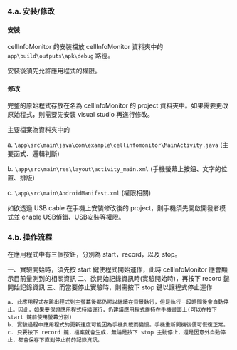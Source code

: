 ### 4.a. 安裝/修改
#### 安裝
cellInfoMonitor 的安裝檔放 cellInfoMonitor 資料夾中的 `app\build\outputs\apk\debug` 路徑。

安裝後須先允許應用程式的權限。


#### 修改
完整的原始程式存放在名為 cellInfoMonitor 的 project 資料夾中。如果需要更改原始程式，則需要先安裝 visual studio 再進行修改。

主要檔案為資料夾中的

a. `\app\src\main\java\com\example\cellinfomonitor\MainActivity.java` (主要函式、邏輯判斷)

b. `\app\src\main\res\layout\activity_main.xml` (手機螢幕上按鈕、文字的位置、排版)

c. `\app\src\main\AndroidManifest.xml` (權限相關)

如欲透過 USB cable 在手機上安裝修改後的 project，則手機須先開啟開發者模式並 enable USB偵錯、USB安裝等權限。



### 4.b. 操作流程
在應用程式中有三個按鈕，分別為 start，record，以及 stop。

一、實驗開始時，須先按 start 鍵使程式開始運作，此時 cellInfoMonitor 應會顯示目前量測到的相關資訊
二、欲開始記錄資訊時(實驗開始時)，再按下 record 鍵開始記錄資訊
三、而當要停止實驗時，則需按下 stop 鍵以讓程式停止運作

```
a. 此應用程式在跳出程式到主螢幕後都仍可以繼續在背景執行，但是執行一段時間後會自動停止。因此，如果要保證應用程式持續運行，仍建議應用程式維持在手機畫面上(可以在按下 start 鍵前使用螢幕分割)
b. 實驗過程中應用程式的更新速度可能因為手機負載而變慢。手機重新開機後便可恢復正常。
c. 只要按下 record 鍵，檔案就會⽣成，無論是按下 stop 主動停⽌，還是因意外⾃動停⽌，都會保存下直到停⽌前的記錄資訊。
```
